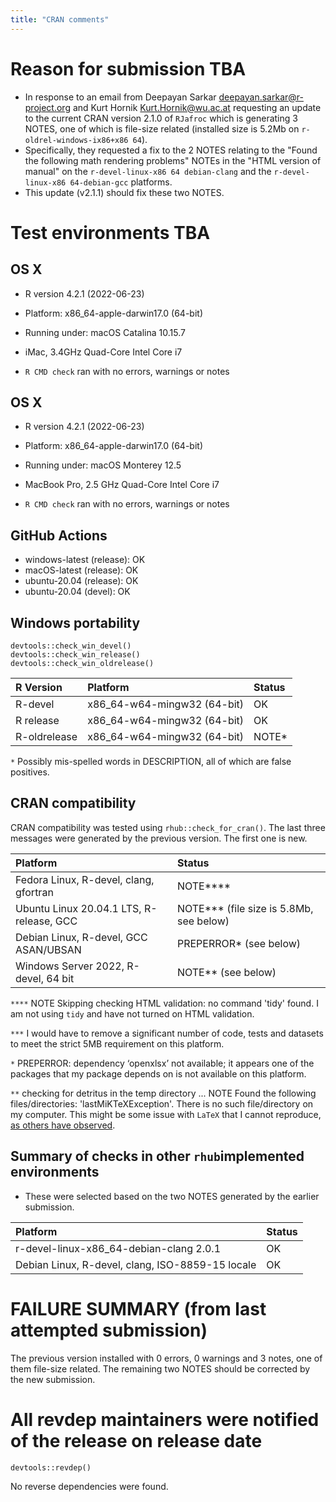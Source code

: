 ```yaml
---
title: "CRAN comments"
---
```



# Reason for submission TBA
* In response to an email from Deepayan Sarkar <deepayan.sarkar@r-project.org> and Kurt Hornik <Kurt.Hornik@wu.ac.at> requesting an update to the current CRAN version 2.1.0 of `RJafroc` which is generating 3 NOTES, one of which is file-size related (installed size is 5.2Mb on `r-oldrel-windows-ix86+x86 64`). 
* Specifically, they requested a fix to the 2 NOTES relating to the "Found the following math rendering problems" NOTEs in the "HTML version of manual" on the `r-devel-linux-x86 64 debian-clang` and the `r-devel-linux-x86 64-debian-gcc` platforms. 
* This update (v2.1.1) should fix these two NOTES. 


# Test environments TBA

## OS X
* R version 4.2.1 (2022-06-23)
* Platform: x86_64-apple-darwin17.0 (64-bit)
* Running under: macOS Catalina 10.15.7
* iMac, 3.4GHz Quad-Core Intel Core i7

* `R CMD check` ran with no errors, warnings or notes


## OS X
* R version 4.2.1 (2022-06-23)
* Platform: x86_64-apple-darwin17.0 (64-bit)
* Running under: macOS Monterey 12.5
* MacBook Pro, 2.5 GHz Quad-Core Intel Core i7

* `R CMD check` ran with no errors, warnings or notes


## GitHub Actions

* windows-latest (release): OK 
* macOS-latest (release):  OK
* ubuntu-20.04 (release): OK
* ubuntu-20.04 (devel): OK


## Windows portability

```
devtools::check_win_devel()
devtools::check_win_release()
devtools::check_win_oldrelease() 
```

| R Version    | Platform                    | Status |
|:-------------|:----------------------------|:-------|
| R-devel      | x86_64-w64-mingw32 (64-bit) | OK     |
| R release    | x86_64-w64-mingw32 (64-bit) | OK     |
| R-oldrelease | x86_64-w64-mingw32 (64-bit) | NOTE\*     |

`*` Possibly mis-spelled words in DESCRIPTION, all of which are false positives.


## CRAN compatibility

CRAN compatibility was tested using `rhub::check_for_cran()`. The last three messages were generated by the previous version. The first one is new.

| Platform                                 | Status                                     |
|:-----------------------------------------|:-------------------------------------------|
| Fedora Linux, R-devel, clang, gfortran   | NOTE\*\*\*\*                                         |
| Ubuntu Linux 20.04.1 LTS, R-release, GCC | NOTE\*\*\* (file size is 5.8Mb, see below) |
| Debian Linux, R-devel, GCC ASAN/UBSAN    | PREPERROR\* (see below)                    |
| Windows Server 2022, R-devel, 64 bit     | NOTE\*\* (see below)                       |

`****` NOTE Skipping checking HTML validation: no command 'tidy' found. I am not using `tidy` and have not turned on HTML validation.

`***` I would have to remove a significant number of code, tests and datasets to meet the strict 5MB requirement on this platform. 

`*` PREPERROR: dependency ‘openxlsx’ not available; it appears one of the packages that my package depends on is not available on this platform.

`**` checking for detritus in the temp directory ... NOTE Found the following files/directories: 'lastMiKTeXException'. There is no such file/directory on my computer. This might be some issue with `LaTeX` that I cannot reproduce, [as others have observed](https://github.com/r-hub/rhub/issues/503). 


## Summary of checks in other `rhub`implemented environments

* These were selected based on the two NOTES generated by the earlier submission.

| Platform                                           | Status                                                |
|:---------------------------------------------------|:------------------------------------------------------|
| r-devel-linux-x86_64-debian-clang 2.0.1            | OK                                                    |
| Debian Linux, R-devel, clang, ISO-8859-15 locale   | OK                                                    |



# FAILURE SUMMARY (from last attempted submission)

The previous version installed with 0 errors, 0 warnings and 3 notes, one of them file-size related. The remaining two NOTES should be corrected by the new submission.

# All revdep maintainers were notified of the release on release date

```
devtools::revdep()
```

No reverse dependencies were found.

